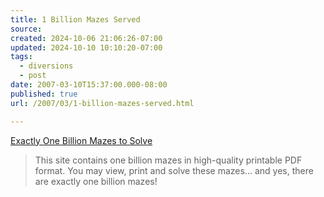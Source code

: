 ```yaml
---
title: 1 Billion Mazes Served
source: 
created: 2024-10-06 21:06:26-07:00
updated: 2024-10-10 10:10:20-07:00
tags:
  - diversions
  - post
date: 2007-03-10T15:37:00.000-08:00
published: true
url: /2007/03/1-billion-mazes-served.html

---
```

[Exactly One Billion Mazes to Solve](https://www.onebillionmazes.com/?t=919990)  

> This site contains one billion mazes in high-quality printable PDF  
> format. You may view, print and solve these mazes... and yes, there are exactly one billion mazes!
